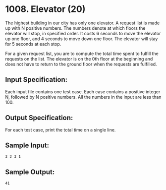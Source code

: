 # 1008. Elevator (20)
The highest building in our city has only one elevator. A request list is made up with N positive numbers. The numbers denote at which floors the elevator will stop, in specified order. It costs 6 seconds to move the elevator up one floor, and 4 seconds to move down one floor. The elevator will stay for 5 seconds at each stop.  


For a given request list, you are to compute the total time spent to fulfill the requests on the list. The elevator is on the 0th floor at the beginning and does not have to return to the ground floor when the requests are fulfilled.  


## Input Specification:

Each input file contains one test case. Each case contains a positive integer N, followed by N positive numbers. All the numbers in the input are less than 100.

## Output Specification:

For each test case, print the total time on a single line.

## Sample Input:
```
3 2 3 1
```
## Sample Output:
```
41
```
